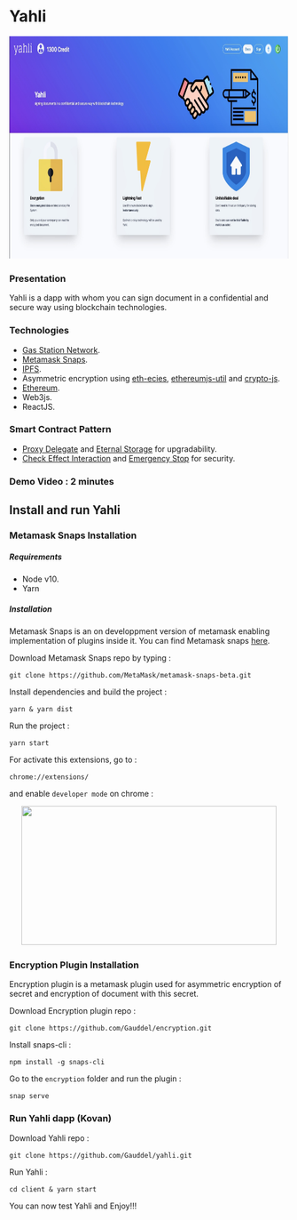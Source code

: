# Yahli

<p align="center">
  <img width="1000" height="400" src="https://raw.githubusercontent.com/Gauddel/yahli/master/Yahli.jpeg">
</p>

### Presentation
Yahli is a dapp with whom you can sign document in a confidential and secure way using blockchain technologies.
### Technologies
- [Gas Station Network](https://www.opengsn.org/).
- [Metamask Snaps](https://github.com/MetaMask/metamask-snaps-beta).
- [IPFS](https://ipfs.io/).
- Asymmetric encryption using [eth-ecies](https://github.com/libertylocked/eth-ecies), [ethereumjs-util](https://github.com/ethereumjs/ethereumjs-util) and [crypto-js](https://github.com/brix/crypto-js).
- [Ethereum](https://ethereum.org/en/).
- Web3js.
- ReactJS.
### Smart Contract Pattern
- [Proxy Delegate](https://fravoll.github.io/solidity-patterns/proxy_delegate.html) and [Eternal Storage](https://fravoll.github.io/solidity-patterns/eternal_storage.html) for upgradability.
- [Check Effect Interaction](https://fravoll.github.io/solidity-patterns/checks_effects_interactions.html) and [Emergency Stop](https://fravoll.github.io/solidity-patterns/emergency_stop.html) for security.
### Demo Video : 2 minutes
## Install and run Yahli
### Metamask Snaps Installation
##### Requirements
- Node v10.
- Yarn
##### Installation
Metamask Snaps is an on developpment version of metamask enabling implementation of plugins inside it. 
You can find Metamask snaps [here](https://github.com/MetaMask/metamask-snaps-beta).

Download Metamask Snaps repo by typing :
```
git clone https://github.com/MetaMask/metamask-snaps-beta.git
```

Install dependencies and build the project :
```
yarn & yarn dist
```

Run the project :
```
yarn start
```

For activate this extensions, go to :
```
chrome://extensions/
```

and enable `developer mode` on chrome :

<p align="center">
  <img width="460" height="250" src="https://imag.malavida.com/qa-fs/enabling-the-developer-mode-in-chrome-42.jpg">
</p>

### Encryption Plugin Installation

Encryption plugin is a metamask plugin used for asymmetric encryption of secret and encryption of document with this secret.

Download Encryption plugin repo :
```
git clone https://github.com/Gauddel/encryption.git
```

Install snaps-cli :
```
npm install -g snaps-cli
```

Go to the `encryption` folder and run the plugin :
```
snap serve
```

### Run Yahli dapp (Kovan)

Download Yahli repo :
```
git clone https://github.com/Gauddel/yahli.git
```

Run Yahli :
```
cd client & yarn start
```

You can now test Yahli and Enjoy!!!


